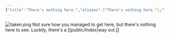 ```yaml
---
{"title":"There's nothing here.","aliases":["There's nothing here."],"tags":[],"type":"other","dg-home":false,"dg-pinned":false,"dg-home-link":false,"dg-publish":true,"created-date":"2025-05-08T08:54:14","updated-date":"2025-05-09T09:05:20","linter-yaml-title-alias":"There's nothing here.","eleventyExcludeFromCollections":true,"dg-path":"404.md","permalink":"/404/","dgPassFrontmatter":true}
---
```




![taken.png](/img/user/attachments/taken.png)
Not sure how you managed to get here, but there's nothing here to see. Luckily, there's a [[public/Index\|way out.]]
